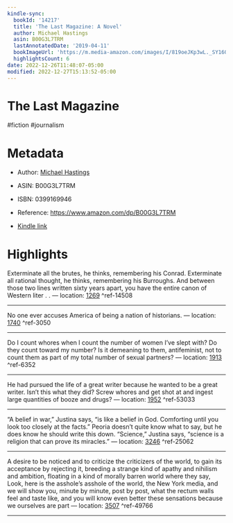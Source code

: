 ```yaml
---
kindle-sync:
  bookId: '14217'
  title: 'The Last Magazine: A Novel'
  author: Michael Hastings
  asin: B00G3L7TRM
  lastAnnotatedDate: '2019-04-11'
  bookImageUrl: 'https://m.media-amazon.com/images/I/819oeJKp3wL._SY160.jpg'
  highlightsCount: 6
date: 2022-12-26T11:48:07-05:00
modified: 2022-12-27T15:13:52-05:00
---
```

# The Last Magazine

#fiction #journalism 

# Metadata

* Author: [Michael Hastings](https://www.amazon.com/Michael-Hastings/e/B001JRZZ4E/ref=dp_byline_cont_ebooks_1)

* ASIN: B00G3L7TRM

* ISBN: 0399169946

* Reference: <https://www.amazon.com/dp/B00G3L7TRM>

* [Kindle link](kindle://book?action=open&asin=B00G3L7TRM)

# Highlights

Exterminate all the brutes, he thinks, remembering his Conrad. Exterminate all rational thought, he thinks, remembering his Burroughs. And between those two lines written sixty years apart, you have the entire canon of Western liter . . — location: [1269](kindle://book?action=open&asin=B00G3L7TRM&location=1269) ^ref-14508

---

No one ever accuses America of being a nation of historians. — location: [1740](kindle://book?action=open&asin=B00G3L7TRM&location=1740) ^ref-3050

---

Do I count whores when I count the number of women I’ve slept with? Do they count toward my number? Is it demeaning to them, antifeminist, not to count them as part of my total number of sexual partners? — location: [1913](kindle://book?action=open&asin=B00G3L7TRM&location=1913) ^ref-6352

---

He had pursued the life of a great writer because he wanted to be a great writer. Isn’t this what they did? Screw whores and get shot at and ingest large quantities of booze and drugs? — location: [1952](kindle://book?action=open&asin=B00G3L7TRM&location=1952) ^ref-53033

---

“A belief in war,” Justina says, “is like a belief in God. Comforting until you look too closely at the facts.” Peoria doesn’t quite know what to say, but he does know he should write this down. “Science,” Justina says, “science is a religion that can prove its miracles.” — location: [3246](kindle://book?action=open&asin=B00G3L7TRM&location=3246) ^ref-25062

---

A desire to be noticed and to criticize the criticizers of the world, to gain its acceptance by rejecting it, breeding a strange kind of apathy and nihilism and ambition, floating in a kind of morally barren world where they say, Look, here is the asshole’s asshole of the world, the New York media, and we will show you, minute by minute, post by post, what the rectum walls feel and taste like, and you will know even better these sensations because we ourselves are part — location: [3507](kindle://book?action=open&asin=B00G3L7TRM&location=3507) ^ref-49766

---
